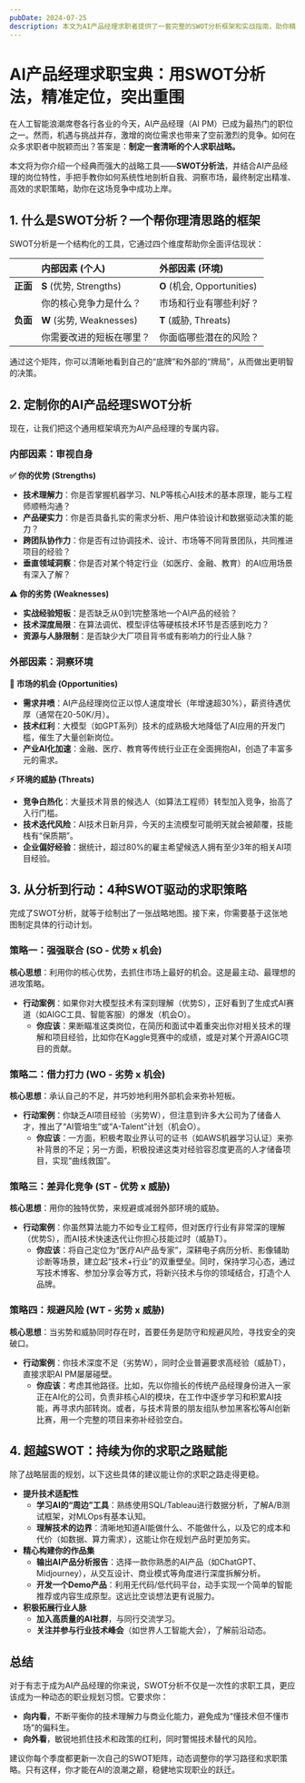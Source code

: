 ```yaml
---
pubDate: 2024-07-25
description: 本文为AI产品经理求职者提供了一套完整的SWOT分析框架和实战指南，助你精准定位自身优劣势，把握市场机会，制定高效的求职策略。
---
```


# AI产品经理求职宝典：用SWOT分析法，精准定位，突出重围

在人工智能浪潮席卷各行各业的今天，AI产品经理（AI PM）已成为最热门的职位之一。然而，机遇与挑战并存，激增的岗位需求也带来了空前激烈的竞争。如何在众多求职者中脱颖而出？答案是：**制定一套清晰的个人求职战略。**

本文将为你介绍一个经典而强大的战略工具——**SWOT分析法**，并结合AI产品经理的岗位特性，手把手教你如何系统性地剖析自我、洞察市场，最终制定出精准、高效的求职策略，助你在这场竞争中成功上岸。

## 1. 什么是SWOT分析？一个帮你理清思路的框架

SWOT分析是一个结构化的工具，它通过四个维度帮助你全面评估现状：

|         | 内部因素 (个人)         | 外部因素 (环境)       |
| :------ | :------------------------ | :-------------------- |
| **正面** | **S** (优势, Strengths)   | **O** (机会, Opportunities) |
|         | 你的核心竞争力是什么？    | 市场和行业有哪些利好？ |
| **负面** | **W** (劣势, Weaknesses)  | **T** (威胁, Threats)       |
|         | 你需要改进的短板在哪里？  | 你面临哪些潜在的风险？ |

通过这个矩阵，你可以清晰地看到自己的“底牌”和外部的“牌局”，从而做出更明智的决策。

## 2. 定制你的AI产品经理SWOT分析

现在，让我们把这个通用框架填充为AI产品经理的专属内容。

### 内部因素：审视自身

**✅ 你的优势 (Strengths)**

*   **技术理解力**：你是否掌握机器学习、NLP等核心AI技术的基本原理，能与工程师顺畅沟通？
*   **产品硬实力**：你是否具备扎实的需求分析、用户体验设计和数据驱动决策的能力？
*   **跨团队协作力**：你是否有过协调技术、设计、市场等不同背景团队，共同推进项目的经验？
*   **垂直领域洞察**：你是否对某个特定行业（如医疗、金融、教育）的AI应用场景有深入了解？

**⚠️ 你的劣势 (Weaknesses)**

*   **实战经验短板**：是否缺乏从0到1完整落地一个AI产品的经验？
*   **技术深度局限**：在算法调优、模型评估等硬核技术环节是否感到吃力？
*   **资源与人脉限制**：是否缺少大厂项目背书或有影响力的行业人脉？

### 外部因素：洞察环境

**🚀 市场的机会 (Opportunities)**

*   **需求井喷**：AI产品经理岗位正以惊人速度增长（年增速超30%），薪资待遇优厚（通常在20-50K/月）。
*   **技术红利**：大模型（如GPT系列）技术的成熟极大地降低了AI应用的开发门槛，催生了大量创新岗位。
*   **产业AI化加速**：金融、医疗、教育等传统行业正在全面拥抱AI，创造了丰富多元的需求。

**⚡️ 环境的威胁 (Threats)**

*   **竞争白热化**：大量技术背景的候选人（如算法工程师）转型加入竞争，抬高了入行门槛。
*   **技术迭代风险**：AI技术日新月异，今天的主流模型可能明天就会被颠覆，技能栈有“保质期”。
*   **企业偏好经验**：据统计，超过80%的雇主希望候选人拥有至少3年的相关AI项目经验。

## 3. 从分析到行动：4种SWOT驱动的求职策略

完成了SWOT分析，就等于绘制出了一张战略地图。接下来，你需要基于这张地图制定具体的行动计划。

### 策略一：强强联合 (SO - 优势 x 机会)

**核心思想**：利用你的核心优势，去抓住市场上最好的机会。这是最主动、最理想的进攻策略。

*   **行动案例**：如果你对大模型技术有深刻理解（优势S），正好看到了生成式AI赛道（如AIGC工具、智能客服）的爆发（机会O）。
    *   **你应该**：果断瞄准这类岗位，在简历和面试中着重突出你对相关技术的理解和项目经验，比如你在Kaggle竞赛中的成绩，或是对某个开源AIGC项目的贡献。

### 策略二：借力打力 (WO - 劣势 x 机会)

**核心思想**：承认自己的不足，并巧妙地利用外部机会来弥补短板。

*   **行动案例**：你缺乏AI项目经验（劣势W），但注意到许多大公司为了储备人才，推出了“AI管培生”或“A-Talent”计划（机会O）。
    *   **你应该**：一方面，积极考取业界认可的证书（如AWS机器学习认证）来弥补背景的不足；另一方面，积极投递这类对经验容忍度更高的人才储备项目，实现“曲线救国”。

### 策略三：差异化竞争 (ST - 优势 x 威胁)

**核心思想**：用你的独特优势，来规避或减弱外部环境的威胁。

*   **行动案例**：你虽然算法能力不如专业工程师，但对医疗行业有非常深的理解（优势S），而AI技术快速迭代让你担心技能过时（威胁T）。
    *   **你应该**：将自己定位为“医疗AI产品专家”，深耕电子病历分析、影像辅助诊断等场景，建立起“技术+行业”的双重壁垒。同时，保持学习心态，通过写技术博客、参加分享会等方式，将新兴技术与你的领域结合，打造个人品牌。

### 策略四：规避风险 (WT - 劣势 x 威胁)

**核心思想**：当劣势和威胁同时存在时，首要任务是防守和规避风险，寻找安全的突破口。

*   **行动案例**：你技术深度不足（劣势W），同时企业普遍要求高经验（威胁T），直接求职AI PM屡屡碰壁。
    *   **你应该**：考虑其他路径。比如，先以你擅长的传统产品经理身份进入一家正在AI化的公司，负责非核心AI的模块，在工作中逐步学习和积累AI技能，再寻求内部转岗。或者，与技术背景的朋友组队参加黑客松等AI创新比赛，用一个完整的项目来弥补经验空白。

## 4. 超越SWOT：持续为你的求职之路赋能

除了战略层面的规划，以下这些具体的建议能让你的求职之路走得更稳。

*   **提升技术适配性**
    *   **学习AI的“周边”工具**：熟练使用SQL/Tableau进行数据分析，了解A/B测试框架，对MLOps有基本认知。
    *   **理解技术的边界**：清晰地知道AI能做什么、不能做什么，以及它的成本和代价（如数据、算力需求），这能让你在规划产品时更加务实。
*   **精心构建你的作品集**
    *   **输出AI产品分析报告**：选择一款你熟悉的AI产品（如ChatGPT、Midjourney），从交互设计、商业模式等角度进行深度拆解分析。
    *   **开发一个Demo产品**：利用无代码/低代码平台，动手实现一个简单的智能推荐或内容生成原型。这远比空谈想法更有说服力。
*   **积极拓展行业人脉**
    *   **加入高质量的AI社群**，与同行交流学习。
    *   **关注并参与行业技术峰会**（如世界人工智能大会），了解前沿动态。

## 总结

对于有志于成为AI产品经理的你来说，SWOT分析不仅是一次性的求职工具，更应该成为一种动态的职业规划习惯。它要求你：

*   **向内看**，不断平衡你的技术理解力与商业化能力，避免成为“懂技术但不懂市场”的偏科生。
*   **向外看**，敏锐地抓住技术和政策的红利，同时警惕技术替代的风险。

建议你每个季度都更新一次自己的SWOT矩阵，动态调整你的学习路径和求职策略。只有这样，你才能在AI的浪潮之巅，稳健地实现职业的跃迁。 